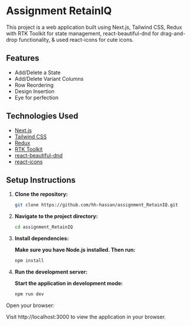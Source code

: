 # Assignment RetainIQ

This project is a web application built using Next.js, Tailwind CSS, Redux with RTK Toolkit for state management, react-beautiful-dnd for drag-and-drop functionality, & used react-icons for cute icons.

## Features

- Add/Delete a State
- Add/Delete Variant Columns
- Row Reordering
- Design Insertion
- Eye for perfection

## Technologies Used

- [Next.js](https://nextjs.org/)
- [Tailwind CSS](https://tailwindcss.com/)
- [Redux](https://redux.js.org/)
- [RTK Toolkit](https://redux-toolkit.js.org/)
- [react-beautiful-dnd](https://github.com/atlassian/react-beautiful-dnd)
- [react-icons](https://react-icons.github.io/react-icons/)

## Setup Instructions

1. **Clone the repository:**

   ```bash
   git clone https://github.com/hh-hassan/assignment_RetainIQ.git

2. **Navigate to the project directory:**
    
   ```bash
   cd assignment_RetainIQ

3. **Install dependencies:**

    **Make sure you have Node.js installed. Then run:**

    ```bash
    npm install

4. **Run the development server:**

    **Start the application in development mode:**

    ```bash
    npm run dev

Open your browser:

Visit http://localhost:3000 to view the application in your browser.